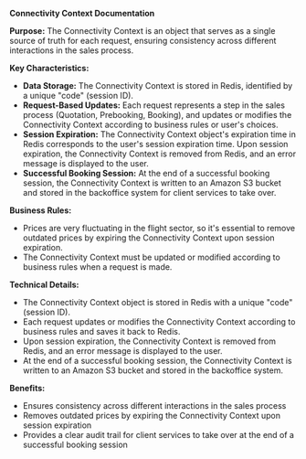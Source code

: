 
**Connectivity Context Documentation**

**Purpose:**
The Connectivity Context is an object that serves as a single source of truth for each request, ensuring consistency across different interactions in the sales process.

**Key Characteristics:**

* **Data Storage:** The Connectivity Context is stored in Redis, identified by a unique "code" (session ID).
* **Request-Based Updates:** Each request represents a step in the sales process (Quotation, Prebooking, Booking), and updates or modifies the Connectivity Context according to business rules or user's choices.
* **Session Expiration:** The Connectivity Context object's expiration time in Redis corresponds to the user's session expiration time. Upon session expiration, the Connectivity Context is removed from Redis, and an error message is displayed to the user.
* **Successful Booking Session:** At the end of a successful booking session, the Connectivity Context is written to an Amazon S3 bucket and stored in the backoffice system for client services to take over.

**Business Rules:**

* Prices are very fluctuating in the flight sector, so it's essential to remove outdated prices by expiring the Connectivity Context upon session expiration.
* The Connectivity Context must be updated or modified according to business rules when a request is made.

**Technical Details:**

* The Connectivity Context object is stored in Redis with a unique "code" (session ID).
* Each request updates or modifies the Connectivity Context according to business rules and saves it back to Redis.
* Upon session expiration, the Connectivity Context is removed from Redis, and an error message is displayed to the user.
* At the end of a successful booking session, the Connectivity Context is written to an Amazon S3 bucket and stored in the backoffice system.

**Benefits:**

* Ensures consistency across different interactions in the sales process
* Removes outdated prices by expiring the Connectivity Context upon session expiration
* Provides a clear audit trail for client services to take over at the end of a successful booking session
